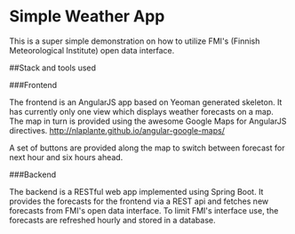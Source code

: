 Simple Weather App
==================

This is a super simple demonstration on how to utilize FMI's (Finnish Meteorological Institute) open data interface.

##Stack and tools used

###Frontend

The frontend is an AngularJS app based on Yeoman generated skeleton. It has currently only one view which displays weather forecasts on a map. The map in turn is provided using the awesome Google Maps for AngularJS directives.
http://nlaplante.github.io/angular-google-maps/

A set of buttons are provided along the map to switch between forecast for next hour and six hours ahead.

###Backend

The backend is a RESTful web app implemented using Spring Boot. It provides the forecasts for the frontend via a REST api and fetches new forecasts from FMI's open data interface. To limit FMI's interface use, the forecasts are refreshed hourly and stored in a database.




